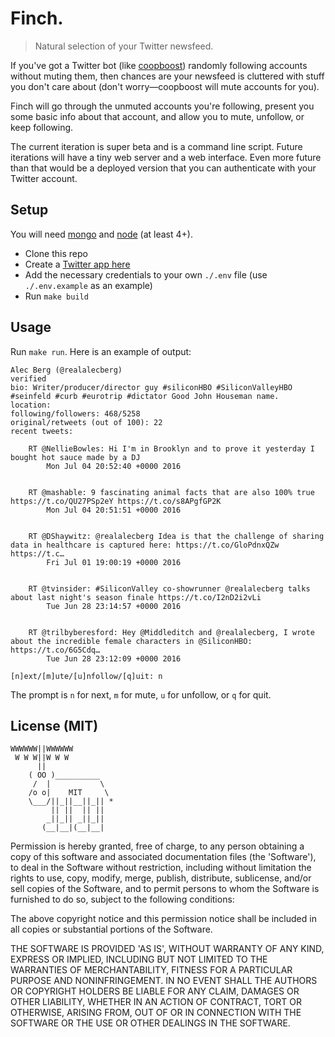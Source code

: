 # Finch.

> Natural selection of your Twitter newsfeed.

If you've got a Twitter bot (like [coopboost](https://github.com/lambtron/coopboost)) randomly following accounts without muting them, then chances are your newsfeed is cluttered with stuff you don't care about (don't worry—coopboost will mute accounts for you).

Finch will go through the unmuted accounts you're following, present you some basic info about that account, and allow you to mute, unfollow, or keep following.

The current iteration is super beta and is a command line script. Future iterations will have a tiny web server and a web interface. Even more future than that would be a deployed version that you can authenticate with your Twitter account.

## Setup

You will need [mongo](https://www.mongodb.com) and [node](https://nodejs.org/en/) (at least 4+).

- Clone this repo
- Create a [Twitter app here](https://apps.twitter.com)
- Add the necessary credentials to your own `./.env` file (use `./.env.example` as an example)
- Run `make build`

## Usage


Run `make run`. Here is an example of output:

```
Alec Berg (@realalecberg)
verified
bio: Writer/producer/director guy #siliconHBO #SiliconValleyHBO #seinfeld #curb #eurotrip #dictator Good John Houseman name.
location:
following/followers: 468/5258
original/retweets (out of 100): 22
recent tweets:

    RT @NellieBowles: Hi I'm in Brooklyn and to prove it yesterday I bought hot sauce made by a DJ
        Mon Jul 04 20:52:40 +0000 2016


    RT @mashable: 9 fascinating animal facts that are also 100% true https://t.co/QU27PSp2eY https://t.co/s8APgfGP2K
        Mon Jul 04 20:51:51 +0000 2016


    RT @DShaywitz: @realalecberg Idea is that the challenge of sharing data in healthcare is captured here: https://t.co/GloPdnxQZw https://t.c…
        Fri Jul 01 19:00:19 +0000 2016


    RT @tvinsider: #SiliconValley co-showrunner @realalecberg talks about last night's season finale https://t.co/I2nD2i2vLi
        Tue Jun 28 23:14:57 +0000 2016


    RT @trilbyberesford: Hey @Middleditch and @realalecberg, I wrote about the incredible female characters in @SiliconHBO: https://t.co/6G5Cdq…
        Tue Jun 28 23:12:09 +0000 2016

[n]ext/[m]ute/[u]nfollow/[q]uit: n
```

The prompt is `n` for next, `m` for mute, `u` for unfollow, or `q` for quit.

## License (MIT)

```
WWWWWW||WWWWWW
 W W W||W W W
      ||
    ( OO )__________
     /  |           \
    /o o|    MIT     \
    \___/||_||__||_|| *
         || ||  || ||
        _||_|| _||_||
       (__|__|(__|__|
```

Permission is hereby granted, free of charge, to any person obtaining a copy of this software and associated documentation files (the 'Software'), to deal in the Software without restriction, including without limitation the rights to use, copy, modify, merge, publish, distribute, sublicense, and/or sell copies of the Software, and to permit persons to whom the Software is furnished to do so, subject to the following conditions:

The above copyright notice and this permission notice shall be included in all copies or substantial portions of the Software.

THE SOFTWARE IS PROVIDED 'AS IS', WITHOUT WARRANTY OF ANY KIND, EXPRESS OR IMPLIED, INCLUDING BUT NOT LIMITED TO THE WARRANTIES OF MERCHANTABILITY, FITNESS FOR A PARTICULAR PURPOSE AND NONINFRINGEMENT. IN NO EVENT SHALL THE AUTHORS OR COPYRIGHT HOLDERS BE LIABLE FOR ANY CLAIM, DAMAGES OR OTHER LIABILITY, WHETHER IN AN ACTION OF CONTRACT, TORT OR OTHERWISE, ARISING FROM, OUT OF OR IN CONNECTION WITH THE SOFTWARE OR THE USE OR OTHER DEALINGS IN THE SOFTWARE.
